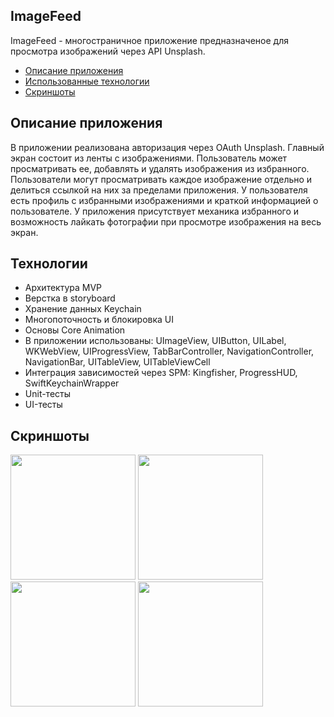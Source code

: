 ## **ImageFeed**

ImageFeed - многостраничное приложение предназначеное для просмотра изображений через API Unsplash.

- [Описание приложения](#описание-приложения)
- [Использованные технологии](#использованные-технологии)
- [Скриншоты](#скриншоты)

## **Описание приложения**
В приложении реализована авторизация через OAuth Unsplash.
Главный экран состоит из ленты с изображениями. Пользователь может просматривать ее, добавлять и удалять изображения из избранного.
Пользователи могут просматривать каждое изображение отдельно и делиться ссылкой на них за пределами приложения.
У пользователя есть профиль с избранными изображениями и краткой информацией о пользователе.
У приложения присутствует механика избранного и возможность лайкать фотографии при просмотре изображения на весь экран.


## **Технологии**
- Архитектура MVP
- Верстка в storyboard
- Хранение данных Keychain
- Многопоточность и блокировка UI
- Основы Core Animation
- В приложении использованы: UImageView, UIButton, UILabel, WKWebView, UIProgressView, TabBarController, NavigationController, NavigationBar, UITableView, UITableViewCell
- Интеграция зависимостей через SPM: Kingfisher, ProgressHUD, SwiftKeychainWrapper
- Unit-тесты
- UI-тесты


## **Скриншоты**
<img width="200" src="https://github.com/user-attachments/assets/a13bb1de-3832-4143-9006-c3f0a3daa9cb" />
<img width="200" src="https://github.com/user-attachments/assets/7d5e237e-008a-4ebb-9228-0cdff17d1477" />
<img width="200" src="https://github.com/user-attachments/assets/70d7197c-9573-4009-8605-123edf761e6e" />
<img width="200" src="https://github.com/user-attachments/assets/ecd54f8b-267c-40b3-ab32-723fae9fb750" />

